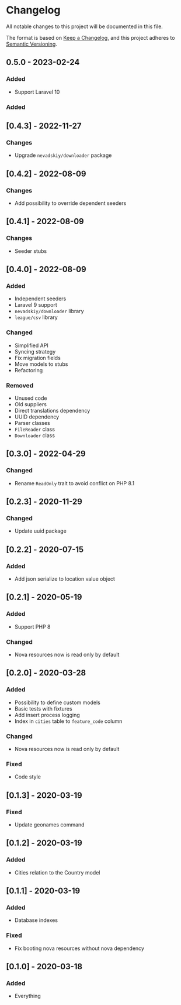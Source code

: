 # Changelog

All notable changes to this project will be documented in this file.

The format is based on [Keep a Changelog](https://keepachangelog.com/en/1.0.0/),
and this project adheres to [Semantic Versioning](https://semver.org/spec/v2.0.0.html).

## 0.5.0 - 2023-02-24

### Added

- Support Laravel 10

### Added

## [0.4.3] - 2022-11-27

### Changes

- Upgrade `nevadskiy/downloader` package

## [0.4.2] - 2022-08-09

### Changes

- Add possibility to override dependent seeders

## [0.4.1] - 2022-08-09

### Changes

- Seeder stubs

## [0.4.0] - 2022-08-09

### Added

- Independent seeders
- Laravel 9 support
- `nevadskiy/downloader` library
- `league/csv` library

### Changed

- Simplified API
- Syncing strategy
- Fix migration fields
- Move models to stubs
- Refactoring

### Removed

- Unused code
- Old suppliers
- Direct translations dependency
- UUID dependency
- Parser classes
- `FileReader` class
- `Downloader` class

## [0.3.0] - 2022-04-29

### Changed

- Rename `ReadOnly` trait to avoid conflict on PHP 8.1

## [0.2.3] - 2020-11-29

### Changed

- Update uuid package

## [0.2.2] - 2020-07-15

### Added

- Add json serialize to location value object

## [0.2.1] - 2020-05-19

### Added

- Support PHP 8

### Changed

- Nova resources now is read only by default

## [0.2.0] - 2020-03-28

### Added

- Possibility to define custom models
- Basic tests with fixtures
- Add insert process logging
- Index in `cities` table to `feature_code` column

### Changed

- Nova resources now is read only by default

### Fixed

- Code style

## [0.1.3] - 2020-03-19

### Fixed

- Update geonames command

## [0.1.2] - 2020-03-19

### Added

- Cities relation to the Country model

## [0.1.1] - 2020-03-19

### Added

- Database indexes

### Fixed

- Fix booting nova resources without nova dependency

## [0.1.0] - 2020-03-18

### Added

- Everything
